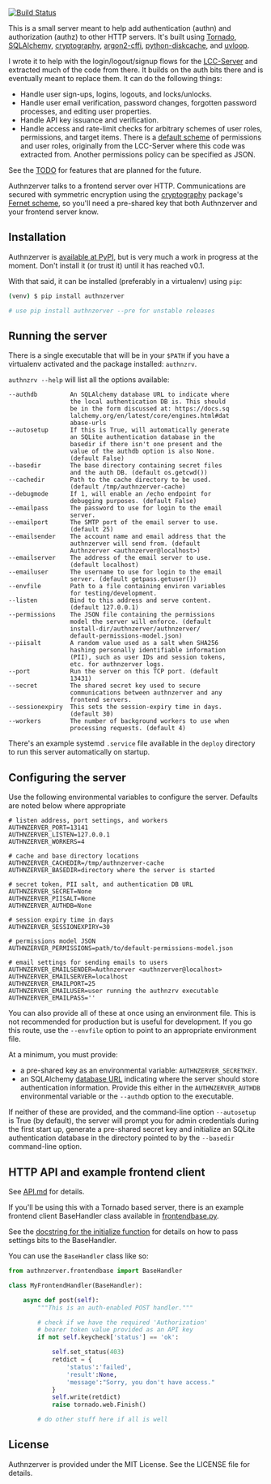 [![Build Status](https://ci.wbhatti.org/buildStatus/icon?job=authnzerver)](https://ci.wbhatti.org/job/authnzerver)

This is a small server meant to help add authentication (authn) and
authorization (authz) to other HTTP servers. It's built using
[Tornado](http://www.tornadoweb.org), [SQLAlchemy](https://www.sqlalchemy.org/),
[cryptography](https://cryptography.io),
[argon2-cffi](https://argon2-cffi.readthedocs.io/en/stable/),
[python-diskcache](http://www.grantjenks.com/docs/diskcache/), and
[uvloop](https://github.com/MagicStack/uvloop).

I wrote it to help with the login/logout/signup flows for the
[LCC-Server](https://github.com/waqasbhatti/lcc-server) and extracted much of
the code from there. It builds on the auth bits there and is eventually meant to
replace them. It can do the following things:

- Handle user sign-ups, logins, logouts, and locks/unlocks.
- Handle user email verification, password changes, forgotten password
  processes, and editing user properties.
- Handle API key issuance and verification.
- Handle access and rate-limit checks for arbitrary schemes of user roles,
  permissions, and target items. There is a [default
  scheme](https://github.com/waqasbhatti/authnzerver/blob/master/authnzerver/default-permissions-model.json)
  of permissions and user roles, originally from the LCC-Server where this code
  was extracted from. Another permissions policy can be specified as JSON.

See the
[TODO](https://github.com/waqasbhatti/authnzerver/blob/master/docs/TODO.md) for
features that are planned for the future.

Authnzerver talks to a frontend server over HTTP. Communications are secured
with symmetric encryption using the [cryptography](https://cryptography.io)
package's [Fernet scheme](https://cryptography.io/en/latest/fernet/), so you'll
need a pre-shared key that both Authnzerver and your frontend server know.


## Installation

Authnzerver is [available at PyPI](https://pypi.org/project/authnzerver/), but
is very much a work in progress at the moment. Don't install it (or trust it)
until it has reached v0.1.

With that said, it can be installed (preferably in a virtualenv) using `pip`:

```bash
(venv) $ pip install authnzerver

# use pip install authnzerver --pre for unstable releases
```


## Running the server

There is a single executable that will be in your `$PATH` if you have a
virtualenv activated and the package installed: `authnzrv`.

`authnzrv --help` will list all the options available:

```
--authdb         An SQLAlchemy database URL to indicate where
                 the local authentication DB is. This should
                 be in the form discussed at: https://docs.sq
                 lalchemy.org/en/latest/core/engines.html#dat
                 abase-urls
--autosetup      If this is True, will automatically generate
                 an SQLite authentication database in the
                 basedir if there isn't one present and the
                 value of the authdb option is also None.
                 (default False)
--basedir        The base directory containing secret files
                 and the auth DB. (default os.getcwd())
--cachedir       Path to the cache directory to be used.
                 (default /tmp/authnzerver-cache)
--debugmode      If 1, will enable an /echo endpoint for
                 debugging purposes. (default False)
--emailpass      The password to use for login to the email
                 server.
--emailport      The SMTP port of the email server to use.
                 (default 25)
--emailsender    The account name and email address that the
                 authnzerver will send from. (default
                 Authnzerver <authnzerver@localhost>)
--emailserver    The address of the email server to use.
                 (default localhost)
--emailuser      The username to use for login to the email
                 server. (default getpass.getuser())
--envfile        Path to a file containing environ variables
                 for testing/development.
--listen         Bind to this address and serve content.
                 (default 127.0.0.1)
--permissions    The JSON file containing the permissions
                 model the server will enforce. (default
                 install-dir/authnzerver/authnzerver/
                 default-permissions-model.json)
--piisalt        A random value used as a salt when SHA256
                 hashing personally identifiable information
                 (PII), such as user IDs and session tokens,
                 etc. for authnzerver logs.
--port           Run the server on this TCP port. (default
                 13431)
--secret         The shared secret key used to secure
                 communications between authnzerver and any
                 frontend servers.
--sessionexpiry  This sets the session-expiry time in days.
                 (default 30)
--workers        The number of background workers to use when
                 processing requests. (default 4)
```

There's an example systemd `.service` file available in the `deploy` directory
to run this server automatically on startup.


## Configuring the server

Use the following environmental variables to configure the server. Defaults are
noted below where appropriate

```
# listen address, port settings, and workers
AUTHNZERVER_PORT=13141
AUTHNZERVER_LISTEN=127.0.0.1
AUTHNZERVER_WORKERS=4

# cache and base directory locations
AUTHNZERVER_CACHEDIR=/tmp/authnzerver-cache
AUTHNZERVER_BASEDIR=directory where the server is started

# secret token, PII salt, and authentication DB URL
AUTHNZERVER_SECRET=None
AUTHNZERVER_PIISALT=None
AUTHNZERVER_AUTHDB=None

# session expiry time in days
AUTHNZERVER_SESSIONEXPIRY=30

# permissions model JSON
AUTHNZERVER_PERMISSIONS=path/to/default-permissions-model.json

# email settings for sending emails to users
AUTHNZERVER_EMAILSENDER=Authnzerver <authnzerver@localhost>
AUTHNZERVER_EMAILSERVER=localhost
AUTHNZERVER_EMAILPORT=25
AUTHNZERVER_EMAILUSER=user running the authnzrv executable
AUTHNZERVER_EMAILPASS=''
```

You can also provide all of these at once using an environment file. This is not
recommended for production but is useful for development. If you go this route,
use the `--envfile` option to point to an appropriate environment file.

At a minimum, you must provide:

- a pre-shared key as an environmental variable: `AUTHNZERVER_SECRETKEY`.
- an SQLAlchemy [database
  URL](https://docs.sqlalchemy.org/en/latest/core/engines.html#database-urls)
  indicating where the server should store authentication information. Provide
  this either in the `AUTHNZERVER_AUTHDB` environmental variable or the
  `--authdb` option to the executable.

If neither of these are provided, and the command-line option `--autosetup` is
True (by default), the server will prompt you for admin credentials during the
first start up, generate a pre-shared secret key and initialize an SQLite
authentication database in the directory pointed to by the `--basedir`
command-line option.


## HTTP API and example frontend client

See [API.md](https://github.com/waqasbhatti/authnzerver/blob/master/docs/API.md) for
details.

If you'll be using this with a Tornado based server, there is an example
frontend client BaseHandler class available in
[frontendbase.py](https://github.com/waqasbhatti/authnzerver/blob/master/authnzerver/frontendbase.py).

See the [docstring for the initialize function](https://github.com/waqasbhatti/authnzerver/blob/518a9d396910feaa9dae5c8eb31330b186919c9e/authnzerver/frontendbase.py#L155) for details on how to pass
settings bits to the BaseHandler.

You can use the `BaseHandler` class like so:

```python
from authnzerver.frontendbase import BaseHandler

class MyFrontendHandler(BaseHandler):

    async def post(self):
        """This is an auth-enabled POST handler."""

        # check if we have the required 'Authorization'
        # bearer token value provided as an API key
        if not self.keycheck['status'] == 'ok':

            self.set_status(403)
            retdict = {
                'status':'failed',
                'result':None,
                'message':"Sorry, you don't have access."
            }
            self.write(retdict)
            raise tornado.web.Finish()

        # do other stuff here if all is well
```


## License

Authnzerver is provided under the MIT License. See the LICENSE file for details.
